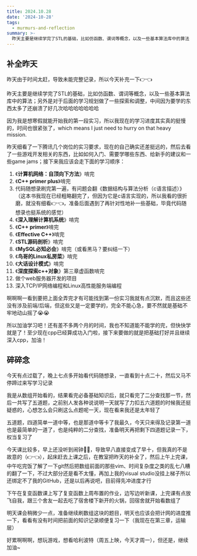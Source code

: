 ```yaml
---
title: 2024.10.28
date: '2024-10-28'
tags:
  - murmurs-and-reflection
summary: >-
  昨天主要是继续学完了STL的基础，比如仿函数、谓词等概念，以及一些基本算法库中的算法；另外是对于后面的学习规划做了一些探索和调整，中间因为要学的东西太多了还崩溃了好几次哈哈哈哈哈哈哈
---
```

## 补全昨天
昨天由于时间太赶，导致未能完整记录，所以今天补充一下👉👈

昨天主要是继续学完了STL的基础，比如仿函数、谓词等概念，以及一些基本算法库中的算法；另外是对于后面的学习规划做了一些探索和调整，中间因为要学的东西太多了还崩溃了好几次哈哈哈哈哈哈哈

因为我是想寒假就能开始我的第一段实习，所以我现在的学习进度其实真的挺慢的，时间也很紧张了，which means I just need to hurry on that heavy mission.

昨天细看了一下腾讯几个岗位的实习要求，现在的自己确实还差挺远的，然后去看了一些游戏开发相关的东西，比如如何入门、需要学哪些东西、给新手的建议和一些game jams；接下来我应该会走下面的学习顺序：
1. 《**计算机网络：自顶向下方法**》啃完
2. 《**C++ primer plus**》啃完
3. 代码随想录刷完第一遍，有问题会翻《数据结构与算法分析（c语言描述）》（这本书我现在已经粗略翻完了，但因为它是c语言实现的，所以我看的很折磨，就没有细看👉👈，准备后面遇到了再针对性地补一些基础，毕竟代码随想录也挺系统的感觉）
4. 《**深入理解计算机系统**》啃完
5. 《**C++ primer**》啃完
6. 《**Effective C++**》啃完
7. 《**STL源码剖析**》啃完
8. 《**MySQL必知必会**》啃完（或看黑马？要纠结一下）
9. 《**鸟哥的Linux私房菜**》啃完
10. 《**大话设计模式**》啃完
11. 《**深度探索c++对象**》第三章虚函数啃完
12. 做个web服务器开发的项目
13. 深入TCP/IP网络编程和Linux高性能服务端编程

啊啊啊一看到要把上面全弄完才有可能找到第一份实习我就有点沉默，而且这些还没有涉及前端/后端，但这些又是一定要学的，完全不能心急，要不然就是基础不牢地动山摇了😭😭

所以加油学习吧！还有差不多两个月的时间，我也不知道能不能学的完，但快快学就是了！至少现在cpp已经算成功入门啦，接下来要做的就是把基础打好并且继续深入cpp，加油！

## 碎碎念
今天有点过载了，晚上七点多开始看代码随想录，一直看到十点二十，然后又马不停蹄过来写学习记录

我是从数组开始看的，结果看完必备基础知识后，就只看完了二分查找那一节，然后一共写了五道题，之前别人发各种说说明一天就写了力扣五六道题的时候我还挺疑惑的，心想怎么会只刷这么点题呢一天，现在看来我还是太年轻了

五道题，四道简单一道中等，也是那道中等卡了我最久，今天只来得及记录第一道也是最简单的一道了，也是纯粹的二分查找，准备明天再把剩下四道题记录一下，权当复习了

今天课比较多，早上还没听到闹钟🤣🤣，导致早八直接变成了早十，但我真的不是故意的（👉👈），起床赶去上课之后，在教室把昨天的补全了，然后上午上完课，中午吃完饭了解了一下git然后把数组前面的那些vim、时间复杂度之类的乱七八糟的翻了一下，不过大部分还是看不太懂，再加上我的visual studio没挂上梯子所以还绑定不了我的GitHub，还是以后再说吧，目前得先冲进度才行

下午在复变函数课上写了复变函数上周布置的作业，边写边听新课，上完课有点放飞自我，跟三个舍友一起去吃了宿舍楼下新开的火锅，回宿舍就开始看数组了

明天课会稍微少一点，准备继续刷数组这块的题目，明天也应该会把计网的进度推一下，看看有没有时间把前面的知识记录顺便复习一下（我现在在第三章，运输层）

好累啊啊啊，想玩游戏，想看哈利波特（周五上映，今天才周一），但还是，继续加油~
